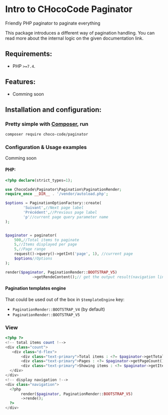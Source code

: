 # Intro to CHocoCode Paginator

Friendly PHP paginator to paginate everything

This package introduces a different way of pagination handling. You can read more about the internal logic on the given
documentation link.

## Requirements:

- PHP `>=7.4`.

## Features:

- Comming soon

## Installation and configuration:

### Pretty simple with [Composer](http://packagist.org), run

```sh
composer require choco-code/paginator
```

### Configuration & Usage examples

Comming soon

#### PHP:

```php
<?php declare(strict_types=1);

use ChocoCode\Paginator\Pagination\PaginationRender;
require_once __DIR__ . '/vendor/autoload.php';

$options = PaginationOptionFactory::create(
        'Suivant',//Next page label
        'Précédent',//Previous page label
        'p'//current page query parameter name
);


$paginator = paginator(
    500,//Total items to paginate
    5,//Items displayed per page
    5,//Page range
    request()->query()->getInt('page', 1), //current page
    $options//Options
);

render($paginator, PaginationRender::BOOTSTRAP_V5)
            ->getRendeContent();// get the output result(navigation links)
```

#### Pagination templates engine

That could be used out of the box in `$templateEngine` key:

* `PaginationRender::BOOTSTRAP_V4` (by default)
* `PaginationRender::BOOTSTRAP_V5`

### View

```php
<?php ?>
<!-- total items count !-->
<div class="count">
   <div class="d-flex">
       <div class="text-primary">Total items : <?= $paginator->getTotalItems() ?>|</div>
       <div class="text-primary">Pages : <?= $paginator->getPageCount() ?>|</div>
       <div class="text-primary">Showing items : <?= $paginator->getItemsPerPage() ?>|</div>
  </div>
</div>
<!-- display navigation !-->
<div class="navigation">
  <?php
       render($paginator, PaginationRender::BOOTSTRAP_V5)
       ->rende();
  ?>
</div>
```
